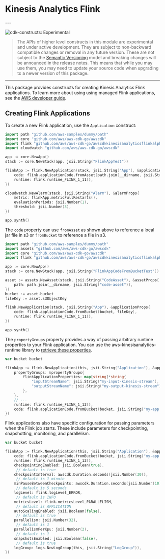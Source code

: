 # Kinesis Analytics Flink

<!--BEGIN STABILITY BANNER-->---


![cdk-constructs: Experimental](https://img.shields.io/badge/cdk--constructs-experimental-important.svg?style=for-the-badge)

> The APIs of higher level constructs in this module are experimental and under active development.
> They are subject to non-backward compatible changes or removal in any future version. These are
> not subject to the [Semantic Versioning](https://semver.org/) model and breaking changes will be
> announced in the release notes. This means that while you may use them, you may need to update
> your source code when upgrading to a newer version of this package.

---
<!--END STABILITY BANNER-->

This package provides constructs for creating Kinesis Analytics Flink
applications. To learn more about using using managed Flink applications, see
the [AWS developer
guide](https://docs.aws.amazon.com/kinesisanalytics/latest/java/).

## Creating Flink Applications

To create a new Flink application, use the `Application` construct:

```go
import path "github.com/aws-samples/dummy/path"
import core "github.com/aws/aws-cdk-go/awscdk"
import flink "github.com/aws/aws-cdk-go/awscdkkinesisanalyticsflinkalpha"
import cloudwatch "github.com/aws/aws-cdk-go/awscdk"

app := core.NewApp()
stack := core.NewStack(app, jsii.String("FlinkAppTest"))

flinkApp := flink.NewApplication(stack, jsii.String("App"), &applicationProps{
	code: flink.applicationCode.fromAsset(path.join(__dirname, jsii.String("code-asset"))),
	runtime: flink.runtime_FLINK_1_11(),
})

cloudwatch.NewAlarm(stack, jsii.String("Alarm"), &alarmProps{
	metric: flinkApp.metricFullRestarts(),
	evaluationPeriods: jsii.Number(1),
	threshold: jsii.Number(3),
})

app.synth()
```

The `code` property can use `fromAsset` as shown above to reference a local jar
file in s3 or `fromBucket` to reference a file in s3.

```go
import path "github.com/aws-samples/dummy/path"
import assets "github.com/aws/aws-cdk-go/awscdk"
import core "github.com/aws/aws-cdk-go/awscdk"
import flink "github.com/aws/aws-cdk-go/awscdkkinesisanalyticsflinkalpha"

app := core.NewApp()
stack := core.NewStack(app, jsii.String("FlinkAppCodeFromBucketTest"))

asset := assets.NewAsset(stack, jsii.String("CodeAsset"), &assetProps{
	path: path.join(__dirname, jsii.String("code-asset")),
})
bucket := asset.bucket
fileKey := asset.s3ObjectKey

flink.NewApplication(stack, jsii.String("App"), &applicationProps{
	code: flink.applicationCode.fromBucket(bucket, fileKey),
	runtime: flink.runtime_FLINK_1_11(),
})

app.synth()
```

The `propertyGroups` property provides a way of passing arbitrary runtime
properties to your Flink application. You can use the
aws-kinesisanalytics-runtime library to [retrieve these
properties](https://docs.aws.amazon.com/kinesisanalytics/latest/java/how-properties.html#how-properties-access).

```go
var bucket bucket

flinkApp := flink.NewApplication(this, jsii.String("Application"), &applicationProps{
	propertyGroups: &propertyGroups{
		flinkApplicationProperties: map[string]*string{
			"inputStreamName": jsii.String("my-input-kinesis-stream"),
			"outputStreamName": jsii.String("my-output-kinesis-stream"),
		},
	},
	// ...
	runtime: flink.runtime_FLINK_1_13(),
	code: flink.applicationCode.fromBucket(bucket, jsii.String("my-app.jar")),
})
```

Flink applications also have specific configuration for passing parameters
when the Flink job starts. These include parameters for checkpointing,
snapshotting, monitoring, and parallelism.

```go
var bucket bucket

flinkApp := flink.NewApplication(this, jsii.String("Application"), &applicationProps{
	code: flink.applicationCode.fromBucket(bucket, jsii.String("my-app.jar")),
	runtime: flink.runtime_FLINK_1_13(),
	checkpointingEnabled: jsii.Boolean(true),
	 // default is true
	checkpointInterval: awscdk.Duration.seconds(jsii.Number(30)),
	 // default is 1 minute
	minPauseBetweenCheckpoints: awscdk.Duration.seconds(jsii.Number(10)),
	 // default is 5 seconds
	logLevel: flink.logLevel_ERROR,
	 // default is INFO
	metricsLevel: flink.metricsLevel_PARALLELISM,
	 // default is APPLICATION
	autoScalingEnabled: jsii.Boolean(false),
	 // default is true
	parallelism: jsii.Number(32),
	 // default is 1
	parallelismPerKpu: jsii.Number(2),
	 // default is 1
	snapshotsEnabled: jsii.Boolean(false),
	 // default is true
	logGroup: logs.NewLogGroup(this, jsii.String("LogGroup")),
})
```
